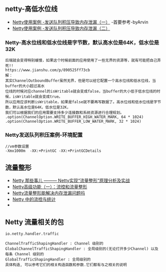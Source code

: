 ## netty-高低水位线
- [Netty使用案例 -发送队列积压导致内存泄漏（一）](https://blog.csdn.net/u013642886/article/details/86632752) -首要参考-byArvin
- [Netty使用案例 -发送队列积压导致内存泄漏（二）](https://blog.csdn.net/u013642886/article/details/86633786)

### Netty-高水位线和低水位线是字节数，默认高水位是64K，低水位是32K
```
后端就会变得特别缓慢，如果这个时候前面的应用使用了一些无界的资源等，就有可能把自己弄死!!
https://www.jianshu.com/p/890525ff73cb
解：
其实ChannelOutboundBuffer虽然无界，但是可以给它配置一个高水位线和低水位线，当buffer的大小超过高水
位线的时候对应channel的isWritable就会变成false，当buffer的大小低于低水位线的时候，isWritable就会变成true。
所以应用应该判断isWritable，如果是false就不要再写数据了。高水位线和低水位线是字节数，默认高水位是64K，低水位是32K，
我们可以根据我们的应用需要支持多少连接数和系统资源进行合理规划。
.option(ChannelOption.WRITE_BUFFER_HIGH_WATER_MARK, 64 * 1024)
.option(ChannelOption.WRITE_BUFFER_LOW_WATER_MARK, 32 * 1024)
```

### Netty发送队列积压案例-环境配置
```
//vm参数设置
-Xmx1000m  -XX:+PrintGC -XX:+PrintGCDetails
```

## 流量整形
- [Netty 那些事儿 ——— Netty实现“流量整形”原理分析及实战](https://www.jianshu.com/p/bea1b4ea8402)
- [Netty高级功能（一）：流控和流量整形](https://www.jianshu.com/p/6c4a7cbbe2b5)
- [Netty流量整形能解决内存泄漏问题吗](https://www.sohu.com/a/144188030_684743)
- [Netty 中的流控与统计](https://emacsist.github.io/2018/04/26/netty-%E4%B8%AD%E7%9A%84%E6%B5%81%E6%8E%A7%E4%B8%8E%E7%BB%9F%E8%AE%A1/)
- []()

## Netty 流量相关的包
```
io.netty.handler.traffic

ChannelTrafficShapingHandler : Channel 级别的
GlobalChannelTrafficShapingHandler : 全局级别的(无论打开多少Channel) 以及 每条 Channel 级别的
GlobalTrafficShapingHandler : 全局级别的
具体构造, 可以参考它们的相关构造函数和参数.它们都有与之相关的说明
```
